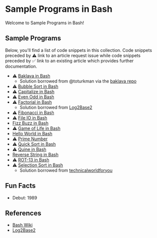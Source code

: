 # Sample Programs in Bash

Welcome to Sample Programs in Bash!

## Sample Programs

Below, you'll find a list of code snippets in this collection.
Code snippets preceded by :warning: link to an article request 
issue while code snippets preceded by :white_check_mark: link
to an existing article which provides further documentation.

- :warning: [Baklava in Bash][baklava-article-issue]
  - Solution borrowed from @toturkman via the [baklava repo][1]
- :warning: [Bubble Sort in Bash][bubble-sort-article-issue]
- :warning: [Capitalize in Bash][capitalize-article-issue]
- :warning: [Even Odd in Bash][even-odd-article-issue]
- :warning: [Factorial in Bash][factorial-article-issue]
  - Solution borrowed from [Log2Base2][12]
- :warning: [Fibonacci in Bash][fibonacci-article-issue]
- :warning: [File IO in Bash][file-io-article-issue]
- [Fizz Buzz in Bash][4]
- :warning: [Game of Life in Bash][game-of-life-article-issue]
- [Hello World in Bash][2]
- :warning: [Prime Number][prime-number-article-issue]
- :warning: [Quick Sort in Bash][quick-sort-article-issue]
- :warning: [Quine in Bash][quine-article-issue]
- [Reverse String in Bash][3]
- :warning: [ROT-13 in Bash][rot-13-article-issue]
- :warning: [Selection Sort in Bash][selection-sort-article-issue]
  - Solution borrowed from [technicalworldforyou][19]

## Fun Facts

- Debut: 1989

## References

- [Bash Wiki][5]
- [Log2Base2][12]

[1]: https://github.com/toturkmen/baklava
[2]: https://therenegadecoder.com/code/hello-world-in-bash/
[3]: https://github.com/jrg94/sample-programs/issues/159
[4]: https://github.com/jrg94/sample-programs/issues/384
[5]: https://en.wikipedia.org/wiki/Bash_(Unix_shell)
[12]: https://www.log2base2.com/shell-script-examples/loop/shell-script-to-find-factorial-of-a-number.html
[19]: http://technicalworldforyou.blogspot.com/2012/08/selection-sort-using-shell-script.html

[baklava-article-issue]: https://github.com/TheRenegadeCoder/sample-programs-website/issues/200
[bubble-sort-article-issue]: https://github.com/TheRenegadeCoder/sample-programs-website/issues/435
[capitalize-article-issue]: https://github.com/TheRenegadeCoder/sample-programs-website/issues/436
[even-odd-article-issue]: https://github.com/TheRenegadeCoder/sample-programs-website/issues/442
[factorial-article-issue]: https://github.com/TheRenegadeCoder/sample-programs-website/issues/438
[fibonacci-article-issue]: https://github.com/TheRenegadeCoder/sample-programs-website/issues/79
[file-io-article-issue]: https://github.com/TheRenegadeCoder/sample-programs-website/issues/76
[game-of-life-article-issue]: https://github.com/TheRenegadeCoder/sample-programs-website/issues/441
[prime-number-article-issue]: https://github.com/TheRenegadeCoder/sample-programs-website/issues/440
[quick-sort-article-issue]: https://github.com/TheRenegadeCoder/sample-programs-website/issues/439
[quine-article-issue]: https://github.com/TheRenegadeCoder/sample-programs-website/issues/444
[rot-13-article-issue]: https://github.com/TheRenegadeCoder/sample-programs-website/issues/437
[selection-sort-article-issue]: https://github.com/TheRenegadeCoder/sample-programs-website/issues/443
